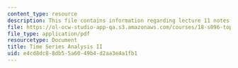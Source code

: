 ```yaml
---
content_type: resource
description: This file contains information regarding lecture 11 notes.
file: https://ol-ocw-studio-app-qa.s3.amazonaws.com/courses/18-s096-topics-in-mathematics-with-applications-in-finance-fall-2013/e4cd8dc88db55a6049b4d2aa3e4a1fb1_MIT18_S096F13_lecnote11.pdf
file_type: application/pdf
resourcetype: Document
title: Time Series Analysis II
uid: e4cd8dc8-8db5-5a60-49b4-d2aa3e4a1fb1
---
```

